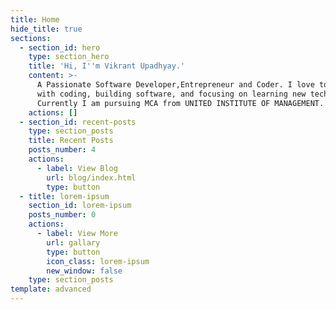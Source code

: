 ```yaml
---
title: Home
hide_title: true
sections:
  - section_id: hero
    type: section_hero
    title: 'Hi, I''m Vikrant Upadhyay.'
    content: >-
      A Passionate Software Developer,Entrepreneur and Coder. I love to play
      with coding, building software, and focusing on learning new technologies.
      Currently I am pursuing MCA from UNITED INSTITUTE OF MANAGEMENT.
    actions: []
  - section_id: recent-posts
    type: section_posts
    title: Recent Posts
    posts_number: 4
    actions:
      - label: View Blog
        url: blog/index.html
        type: button
  - title: lorem-ipsum
    section_id: lorem-ipsum
    posts_number: 0
    actions:
      - label: View More
        url: gallary
        type: button
        icon_class: lorem-ipsum
        new_window: false
    type: section_posts
template: advanced
---
```

